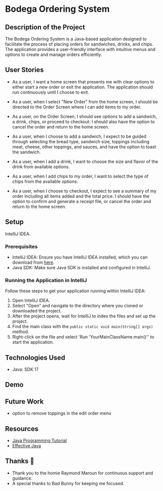 # Bodega Ordering System

## Description of the Project

The Bodega Ordering System is a Java-based application designed to facilitate the process of placing orders for sandwiches, drinks, and chips. The application provides a user-friendly interface with intuitive menus and options to create and manage orders efficiently.


## User Stories

- As a user, I want a home screen that presents me with clear options to either start a new order or exit the application. The application should run continuously until I choose to exit.

- As a user, when I select "New Order" from the home screen, I should be directed to the Order Screen where I can add items to my order.

- As a user, on the Order Screen, I should see options to add a sandwich, a drink, chips, or proceed to checkout. I should also have the option to cancel the order and return to the home screen.

- As a user, when I choose to add a sandwich, I expect to be guided through selecting the bread type, sandwich size, toppings including meat, cheese, other toppings, and sauces, and have the option to toast the sandwich.

- As a user, when I add a drink, I want to choose the size and flavor of the drink from available options.

- As a user, when I add chips to my order, I want to select the type of chips from the available options.

- As a user, when I choose to checkout, I expect to see a summary of my order including all items added and the total price. I should have the option to confirm and generate a receipt file, or cancel the order and return to the home screen.


## Setup

IntelliJ IDEA.

### Prerequisites

- IntelliJ IDEA: Ensure you have IntelliJ IDEA installed, which you can download from [here](https://www.jetbrains.com/idea/download/).
- Java SDK: Make sure Java SDK is installed and configured in IntelliJ.

### Running the Application in IntelliJ

Follow these steps to get your application running within IntelliJ IDEA:

1. Open IntelliJ IDEA.
2. Select "Open" and navigate to the directory where you cloned or downloaded the project.
3. After the project opens, wait for IntelliJ to index the files and set up the project.
4. Find the main class with the `public static void main(String[] args)` method.
5. Right-click on the file and select 'Run 'YourMainClassName.main()'' to start the application.

## Technologies Used

- Java: SDK 17

## Demo





## Future Work

- option to remove toppings in the edit order menu


## Resources

- [Java Programming Tutorial](https://www.example.com)
- [Effective Java](https://www.example.com)


## Thanks 🙏

- Thank you to the homie Raymond Maroun for continuous support and guidance.
- A special thanks to Bad Bunny for keeping me focused.
